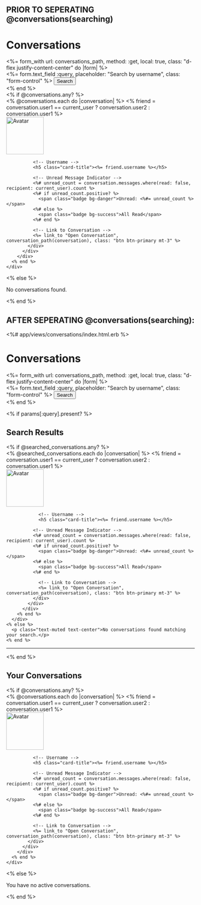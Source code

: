 ## PRIOR TO SEPERATING @conversations(searching)
<h1 class="text-center mb-4">Conversations</h1>

<!-- Search Form -->
<div class="container">
  <%= form_with url: conversations_path, method: :get, local: true, class: "d-flex justify-content-center" do |form| %>
    <div class="input-group w-50">
      <%= form.text_field :query, placeholder: "Search by username", class: "form-control" %>
      <button class="btn btn-primary" type="submit">Search</button>
    </div>
  <% end %>
</div>

<!-- Conversations List -->
<div class="container mt-5">
  <% if @conversations.any? %>
    <div class="row">
      <% @conversations.each do |conversation| %>
        <% friend = conversation.user1 == current_user ? conversation.user2 : conversation.user1 %>
        <div class="col-md-4 mb-4">
          <div class="card">
            <div class="card-body text-center">
              <!-- Avatar -->
              <img src="<%= friend.profile.avatar_url || 'https://i.ibb.co/JzVRDVg/83fddc68a0c7.png' %>" 
                   alt="Avatar" class="rounded-circle mb-3" style="width: 100px; height: 100px; object-fit: cover;">
              
              <!-- Username -->
              <h5 class="card-title"><%= friend.username %></h5>
              
              <!-- Unread Message Indicator -->
              <%# unread_count = conversation.messages.where(read: false, recipient: current_user).count %>
              <%# if unread_count.positive? %>
                <span class="badge bg-danger">Unread: <%#= unread_count %></span>
              <%# else %>
                <span class="badge bg-success">All Read</span>
              <%# end %>
              
              <!-- Link to Conversation -->
              <%= link_to "Open Conversation", conversation_path(conversation), class: "btn btn-primary mt-3" %>
            </div>
          </div>
        </div>
      <% end %>
    </div>
  <% else %>
    <p class="text-muted text-center">No conversations found.</p>
  <% end %>
</div>


## AFTER SEPERATING @conversations(searching):

<%# app/views/conversations/index.html.erb %>
<h1 class="text-center mb-4">Conversations</h1>

<!-- Search Form -->
<div class="container">
  <%= form_with url: conversations_path, method: :get, local: true, class: "d-flex justify-content-center" do |form| %>
    <div class="input-group w-50">
      <%= form.text_field :query, placeholder: "Search by username", class: "form-control" %>
      <button class="btn btn-primary" type="submit">Search</button>
    </div>
  <% end %>
</div>

<% if params[:query].present? %>
  <!-- Search Results -->
  <h2 class="text-center mt-5">Search Results</h2>
  <div class="container mt-4">
    <% if @searched_conversations.any? %>
      <div class="row">
        <% @searched_conversations.each do |conversation| %>
          <% friend = conversation.user1 == current_user ? conversation.user2 : conversation.user1 %>
          <div class="col-md-4 mb-4">
            <div class="card">
              <div class="card-body text-center">
                <!-- Avatar -->
                <img src="<%= friend.profile.avatar_url || 'https://i.ibb.co/JzVRDVg/83fddc68a0c7.png' %>" 
                     alt="Avatar" class="rounded-circle mb-3" style="width: 100px; height: 100px; object-fit: cover;">
                
                <!-- Username -->
                <h5 class="card-title"><%= friend.username %></h5>

              <!-- Unread Message Indicator -->
              <%# unread_count = conversation.messages.where(read: false, recipient: current_user).count %>
              <%# if unread_count.positive? %>
                <span class="badge bg-danger">Unread: <%#= unread_count %></span>
              <%# else %>
                <span class="badge bg-success">All Read</span>
              <%# end %>                
                
                <!-- Link to Conversation -->
                <%= link_to "Open Conversation", conversation_path(conversation), class: "btn btn-primary mt-3" %>
              </div>
            </div>
          </div>
        <% end %>
      </div>
    <% else %>
      <p class="text-muted text-center">No conversations found matching your search.</p>
    <% end %>
  </div>
  <hr class="my-5">
<% end %>

<!-- All Conversations -->
<h2 class="text-center mb-4">Your Conversations</h2>
<div class="container">
  <% if @conversations.any? %>
    <div class="row">
      <% @conversations.each do |conversation| %>
        <% friend = conversation.user1 == current_user ? conversation.user2 : conversation.user1 %>
        <div class="col-md-4 mb-4">
          <div class="card">
            <div class="card-body text-center">
              <!-- Avatar -->
              <img src="<%= friend.profile.avatar_url || 'https://i.ibb.co/JzVRDVg/83fddc68a0c7.png' %>" 
                   alt="Avatar" class="rounded-circle mb-3" style="width: 100px; height: 100px; object-fit: cover;">
              
              <!-- Username -->
              <h5 class="card-title"><%= friend.username %></h5>

              <!-- Unread Message Indicator -->
              <%# unread_count = conversation.messages.where(read: false, recipient: current_user).count %>
              <%# if unread_count.positive? %>
                <span class="badge bg-danger">Unread: <%#= unread_count %></span>
              <%# else %>
                <span class="badge bg-success">All Read</span>
              <%# end %>              
              
              <!-- Link to Conversation -->
              <%= link_to "Open Conversation", conversation_path(conversation), class: "btn btn-primary mt-3" %>
            </div>
          </div>
        </div>
      <% end %>
    </div>
  <% else %>
    <p class="text-muted text-center">You have no active conversations.</p>
  <% end %>
</div>
